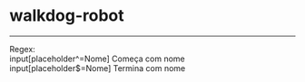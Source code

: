 # walkdog-robot

_________________________________________________
Regex:<br />
    input[placeholder^=Nome] Começa com nome<br />
    input[placeholder$=Nome] Termina com nome<br />
